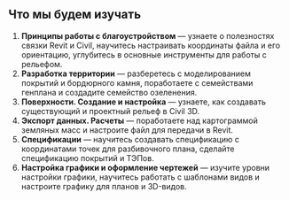 ## Что мы будем изучать

1. **Принципы работы с благоустройством** — узнаете о полезностях связки Revit и Civil, научитесь настраивать координаты файла и его ориентацию, углубитесь в основные инструменты для работы с рельефом. 
2. **Разработка территории** — разберетесь с моделированием покрытий и бордюрного камня, поработаете с семействами генплана и создадите семейство озеленения. 
3. **Поверхности. Создание и настройка** — узнаете, как создавать существующий и проектный рельеф в Civil 3D.
4. **Экспорт данных. Расчеты** — поработаете над картограммой земляных масс и настроите файл для передачи в Revit. 
5. **Спецификации** — научитесь создавать спецификацию с координатами точек для разбивочного плана, сделайте спецификацию покрытий и ТЭПов.
6. **Настройка графики и оформление чертежей** — изучите уровни настройки графики, научитесь работать с шаблонами видов и настроите графику для планов и 3D-видов.